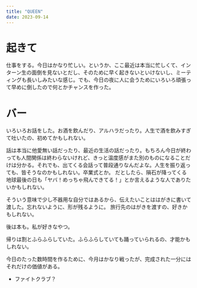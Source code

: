 ```yaml
---
title: "QUEEN"
date: 2023-09-14
---
```


# 起きて
仕事をする。今日はかなり忙しい。というか、ここ最近は本当に忙しくて、インターン生の面倒を見ないとだし、そのために早く起きないといけないし、ミーティングも長いしみたいな感じ。でも、今日の夜に人に会うためにいろいろ頑張って早めに倒したので何とかチャンスを作った。

# バー
いろいろお話をした。お酒を飲んだり、アルハラだったり。人生で酒を飲みすぎて吐いたの、初めてかもしれない。

話は本当に他愛無い話だったり、最近の生活の話だったり。もちろん今日が終わっても人間関係は終わらないけれど、きっと温度感がまた別のものになることだけは分かる。それでも、出てくる会話って普段通りなんだよな。人生を振り返っても、皆そうなのかもしれない。卒業式とか。
だとしたら、隕石が降ってくる地球最後の日も「ヤバ！めっちゃ飛んできてる！」とか言えるような人でありたいかもしれない。

そういう意味で少し不器用な自分ではあるから、伝えたいことははがきに書いて渡した。忘れないように、形が残るように。
旅行先のはがきを渡すの、好きかもしれない。

後は本も。私が好きなやつ。

帰りは割とふらふらしていた。ふらふらしていても踊っていられるの、才能かもしれない。

今日のたった数時間を作るために、今月はかなり戦ったが、完成された一分にはそれだけの価値がある。
- ファイトクラブ？